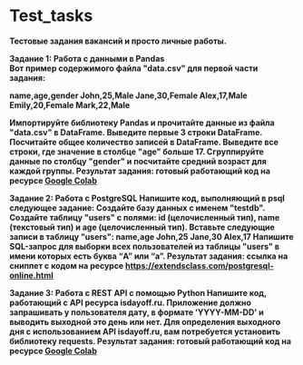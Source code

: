 # Test_tasks

**Тестовые задания вакансий и просто личные работы.**

**Задание 1: Работа с данными в Pandas**<br><b>
Вот пример содержимого файла "data.csv" для первой части задания:<b>

name,age,gender
John,25,Male
Jane,30,Female
Alex,17,Male
Emily,20,Female
Mark,22,Male

Импортируйте библиотеку Pandas и прочитайте данные из файла "data.csv" в DataFrame.
Выведите первые 3 строки DataFrame.
Посчитайте общее количество записей в DataFrame.
Выведите все строки, где значение в столбце "age" больше 17.
Сгруппируйте данные по столбцу "gender" и посчитайте средний возраст для каждой группы.
Результат задания: готовый работающий код на ресурсе [Google Colab ](https://colab.research.google.com/)

**Задание 2: Работа с PostgreSQL**
Напишите код, выполняющий в psql следующее задание:
Создайте базу данных с именем "testdb".
Создайте таблицу "users" с полями: id (целочисленный тип), name (текстовый тип) и age (целочисленный тип).
Вставьте следующие записи в таблицу "users":
  name,age
  John,25
  Jane,30
  Alex,17
Напишите SQL-запрос для выборки всех пользователей из таблицы "users" в имени которых есть буква “A” или “a”.
Результат задания: ссылка на сниппет с кодом на ресурсе https://extendsclass.com/postgresql-online.html 

**Задание 3: Работа с REST API с помощью Python**
Напишите код, работающий с API ресурса isdayoff.ru. Приложение должно запрашивать у пользователя дату, в формате 'YYYY-MM-DD' и выводить выходной это день или нет.
Для определения выходного дня с использованием API isdayoff.ru, вам потребуется установить библиотеку requests.
Результат задания: готовый работающий код на ресурсе [Google Colab](https://colab.research.google.com/)
